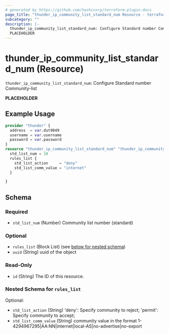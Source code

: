 ```yaml
---
# generated by https://github.com/hashicorp/terraform-plugin-docs
page_title: "thunder_ip_community_list_standard_num Resource - terraform-provider-thunder"
subcategory: ""
description: |-
  thunder_ip_community_list_standard_num: Configure Standard number Community-list
  PLACEHOLDER
---
```


# thunder_ip_community_list_standard_num (Resource)

`thunder_ip_community_list_standard_num`: Configure Standard number Community-list

__PLACEHOLDER__

## Example Usage

```terraform
provider "thunder" {
  address  = var.dut9049
  username = var.username
  password = var.password
}
resource "thunder_ip_community_list_standard_num" "thunder_ip_community_list_standard_num" {
  std_list_num = 10
  rules_list {
    std_list_action     = "deny"
    std_list_comm_value = "internet"
  }

}
```

<!-- schema generated by tfplugindocs -->
## Schema

### Required

- `std_list_num` (Number) Community list number (standard)

### Optional

- `rules_list` (Block List) (see [below for nested schema](#nestedblock--rules_list))
- `uuid` (String) uuid of the object

### Read-Only

- `id` (String) The ID of this resource.

<a id="nestedblock--rules_list"></a>
### Nested Schema for `rules_list`

Optional:

- `std_list_action` (String) 'deny': Specify community to reject; 'permit': Specify community to accept;
- `std_list_comm_value` (String) community value in the format 1-4294967295|AA:NN|internet|local-AS|no-advertise|no-export


